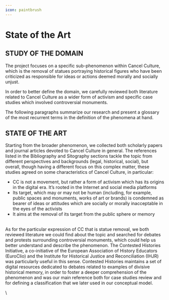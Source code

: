 ```yaml
---
icon: paintbrush
---
```


# State of the Art

## STUDY OF THE DOMAIN

The project focuses on a specific sub-phenomenon within Cancel Culture, which is the removal of statues portraying historical figures who have been criticized as responsible for ideas or actions deemed morally and socially unjust.

In order to better define the domain, we carefully reviewed both literature related to Cancel Culture as a wider form of activism and specific case studies which involved controversial monuments.

The following paragraphs summarize our research and present a glossary of the most recurrent terms in the definition of the phenomena at hand.

## STATE OF THE ART

Starting from the broader phenomenon, we collected both scholarly papers and journal articles devoted to Cancel Culture in general. The references listed in the Bibliography and Sitography sections tackle the topic from different perspectives and backgrounds (legal, historical, social), but overall, though having a different focus on this complex matter, these studies agreed on some characteristics of Cancel Culture, in particular:

* CC is not a movement, but rather a form of activism which has its origins in the digital era. It’s rooted in the Internet and social media platforms
* Its target, which may or may not be human (including, for example, public spaces and monuments, works of art or brands) is condemned as bearer of ideas or attitudes which are socially or morally inacceptable in the eyes of the activists
* It aims at the removal of its target from the public sphere or memory

\
As for the particular expression of CC that is statue removal, we both reviewed literature we could find about the topic and searched for debates and protests surrounding controversial monuments, which could help us better understand and describe the phenomenon. The Contested Histories Initiative, a co-initiative of the European Association of History Educators (EuroClio) and the Institute for Historical Justice and Reconciliation (IHJR) was particularly useful in this sense. Contested Histories maintains a set of digital resources dedicated to debates related to examples of divisive historical memory, in order to foster a deeper comprehension of the phenomenon and was our main reference both for case studies review and for defining a classification that we later used in our conceptual model.

\
